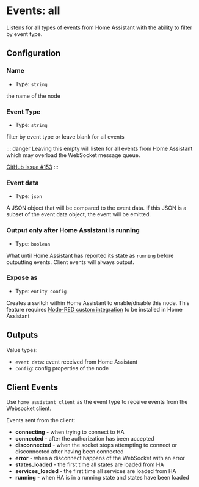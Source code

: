 # Events: all

Listens for all types of events from Home Assistant with the ability to filter
by event type.

## Configuration

### Name

- Type: `string`

the name of the node

### Event Type

- Type: `string`

filter by event type or leave blank for all events

::: danger
Leaving this empty will listen for all events from Home Assistant which may
overload the WebSocket message queue.

[GitHub Issue #153](https://github.com/zachowj/node-red-contrib-home-assistant-websocket/issues/153#issuecomment-539290950)
:::

### Event data

- Type: `json`

A JSON object that will be compared to the event data. If this JSON is a subset of the event data object, the event will be emitted.

### Output only after Home Assistant is running

- Type: `boolean`

What until Home Assistant has reported its state as `running` before outputting events. Client events will always output.

### Expose as

- Type: `entity config`

Creates a switch within Home Assistant to enable/disable this node. This feature
requires [Node-RED custom integration](https://github.com/zachowj/hass-node-red)
to be installed in Home Assistant

## Outputs

Value types:

- `event data`: event received from Home Assistant
- `config`: config properties of the node

## Client Events

Use `home_assistant_client` as the event type to receive events from the
Websocket client.

Events sent from the client:

- **connecting** - when trying to connect to HA
- **connected** - after the authorization has been accepted
- **disconnected** - when the socket stops attempting to connect or disconnected after having been connected
- **error** - when a disconnect happens of the WebSocket with an error
- **states_loaded** - the first time all states are loaded from HA
- **services_loaded** - the first time all services are loaded from HA
- **running** - when HA is in a running state and states have been loaded
